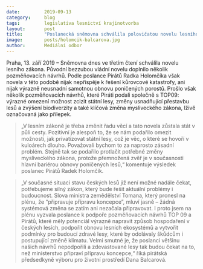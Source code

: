 ```yaml
---
date:         2019-09-13
category:     blog
tags:         legislativa lesnictví krajinotvorba
layout:       post
title:        "Poslanecká sněmovna schválila polovičatou novelu lesního zákona"
image:        posts/holomcik-balcarova.jpg
author:       Mediální odbor
---
```




Praha, 13. září 2019 – Sněmovna dnes ve třetím čtení schválila novelu lesního zákona. Původní bezzubou vládní novelu doplnilo několik pozměňovacích návrhů. Podle poslance Pirátů Radka Holomčíka však novela v této podobě nijak nepřispěje k řešení kůrovcové katastrofy, ani nijak výrazně neusnadní samotnou obnovu poničených porostů. Prošlo však několik pozměňovacích návrhů, které Piráti podali společně s TOP09: výrazné omezení možnost zcizit státní lesy, změny usnadňující přestavbu lesů a zvýšení biodiverzity a také klíčová změna mysliveckého zákona, lživě označovaná jako přílepek.

 
> „V lesním zákoně je třeba změnit řadu věcí a tato novela zůstala stát v půli cesty. Pozitivní je alespoň to, že se nám podařilo omezit možnosti, jak privatizovat státní lesy, což je věc, o které se hovoří v kuloárech dlouho. Považovali bychom to za naprosto zásadní problém. Stejně tak se podařilo protlačit potřebné změny mysliveckého zákona, protože přemnožená zvěř je v současnosti hlavní bariérou obnovy poničených lesů,“ komentuje výsledek poslanec Pirátů Radek Holomčík.

 

> „V současné situaci stavu českých lesů již není možné nadále čekat, potřebujeme silný zákon, který bude řešit aktuální problémy i budoucnost. Slova ministra zemědělství Tomana, který pronesl na plénu, že “připravuje přípravu koncepce”, mluví jasně – žádná systémová změna se zatím ani nezačala připravovat. I proto jsem na plénu vyzvala poslance k podpoře pozměňovacích návrhů TOP 09 a Pirátů, které měly potenciál výrazně napravit způsob hospodaření v českých lesích, podpořit obnovu lesních ekosystémů a vytvořit podmínky pro budoucí zdravé lesy, které by odolávaly škůdcům i postupující změně klimatu. Velmi smutné je, že poslanci většinu našich návrhů nepodpořili a zdevastované lesy tak budou čekat na to, než ministerstvo připraví přípravu koncepce,“ říká pirátská předsedkyně výboru pro životní prostředí Dana Balcarová.
